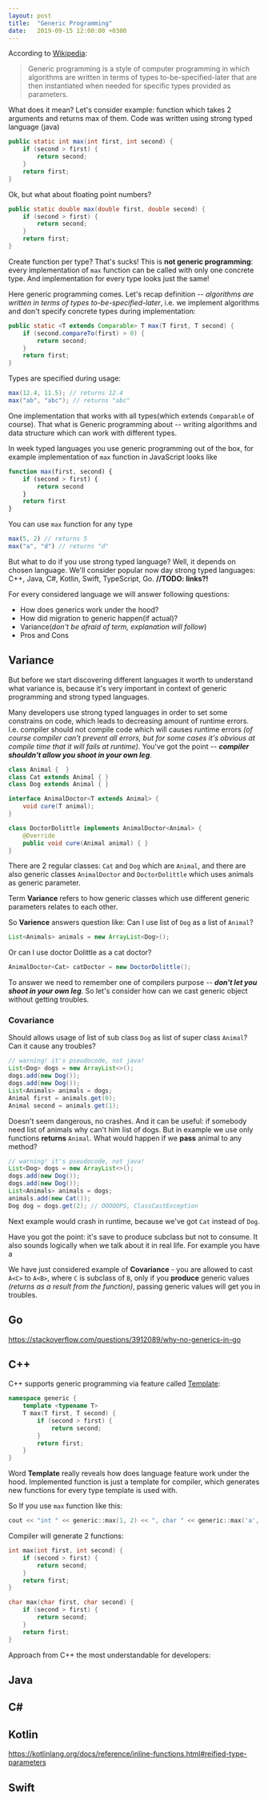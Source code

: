 ```yaml
---
layout: post
title:  "Generic Programming"
date:   2019-09-15 12:00:00 +0300
---
```


According to [Wikipedia](https://en.wikipedia.org/wiki/Generic_programming):

> Generic programming is a style of computer programming in which algorithms are written in terms of types to-be-specified-later that are then instantiated when needed for specific types provided as parameters. 

What does it mean? Let's consider example: function which takes 2 arguments and returns max of them. Code was written using strong typed language (java)

```java
public static int max(int first, int second) {
    if (second > first) {
        return second;
    }
    return first;
}
```
Ok, but what about floating point numbers?

```java
public static double max(double first, double second) {
    if (second > first) {
        return second;
    }
    return first;
}
```

Create function per type? That's sucks! This is **not generic programming**: every implementation of `max` function can be called with only one concrete type. And implementation for every type looks just the same!

Here generic programming comes. Let's recap definition -- *algorithms are written in terms of types to-be-specified-later*, i.e. we implement algorithms and don't specify concrete types during implementation: 

```java
public static <T extends Comparable> T max(T first, T second) {
    if (second.compareTo(first) > 0) {
        return second;
    }
    return first;
}
```
Types are specified during usage:
```java
max(12.4, 11.5); // returns 12.4
max("ab", "abc"); // returns "abc"
```

One implementation that works with all types(which extends `Comparable` of course). That what is Generic programming about -- writing algorithms and data structure which can work with different types.

In week typed languages you use generic programming out of the box, for example implementation of `max` function in JavaScript looks like

```js
function max(first, second) {
    if (second > first) {
        return second
    }
    return first
}
```
You can use `max` function for any type

```js
max(5, 2) // returns 5
max("a", "d") // returns "d"
```

But what to do if you use strong typed language? Well, it depends on chosen language. We'll consider popular now day strong typed languages: C++, Java, C#, Kotlin, Swift, TypeScript, Go. **//TODO: links?!**

For every considered language we will answer following questions:
* How does generics work under the hood?
* How did migration to generic happen(if actual)?
* Variance(*don't be afraid of term, explanation will follow*)
* Pros and Cons

## Variance

But before we start discovering different languages it worth to understand what variance is, because it's very important in context of generic programming and strong typed languages.

Many developers use strong typed languages in order to set some constrains on code, which leads to decreasing amount of runtime errors. I.e. compiler should not compile code which will causes runtime errors *(of course compiler can't prevent all errors, but for some cases it's obvious at compile time that it will fails at runtime)*. You've got the point -- ***compiler shouldn't allow you shoot in your own leg***.

```java
class Animal {  }
class Cat extends Animal { }
class Dog extends Animal { }

interface AnimalDoctor<T extends Animal> { 
    void cure(T animal);
}

class DoctorDolittle implements AnimalDoctor<Animal> {
    @Override
    public void cure(Animal animal) { }
}
```

There are 2 regular classes: `Cat` and `Dog` which are `Animal`, and there are also generic classes `AnimalDoctor` and `DoctorDolittle` which uses animals as generic parameter.

Term **Variance** refers to how generic classes which use different generic parameters relates to each other. 

So **Varience** answers question like: Can I use list of `Dog` as a list of `Animal`?
```java
List<Animals> animals = new ArrayList<Dog>();
```
Or can I use doctor Dolittle as a cat doctor?
```java
AnimalDoctor<Cat> catDoctor = new DoctorDolittle();
```

To answer we need to remember one of compilers purpose --  ***don't let you shoot in your own leg***. So let's consider how can we cast generic object without getting troubles.


### Covariance

Should allows usage of list of sub class `Dog` as list of super class `Animal`? Can it cause any troubles?

```java
// warning! it's pseudocode, not java!
List<Dog> dogs = new ArrayList<>();
dogs.add(new Dog());
dogs.add(new Dog());
List<Animals> animals = dogs;
Animal first = animals.get(0);
Animal second = animals.get(1);
```

Doesn't seem dangerous, no crashes. And it can be useful: if somebody need list of animals why can't him list of dogs. But in example we use only functions **returns** `Animal`. What would happen if we **pass** animal to any method?

```java
// warning! it's pseudocode, not java!
List<Dog> dogs = new ArrayList<>();
dogs.add(new Dog());
dogs.add(new Dog());
List<Animals> animals = dogs;
animals.add(new Cat());
Dog dog = dogs.get(2); // OOOOOPS, ClassCastException
```

Next example would crash in runtime, because we've got `Cat` instead of `Dog`. 

Have you got the point: it's save to produce subclass but not to consume. It also sounds logically when we talk about it in real life. For example you have a 

We have just considered example of **Covariance** - you are allowed to cast `A<C>` to `A<B>`, where `C` is subclass of `B`, only if you **produce** generic values *(returns as a result from the function)*, passing generic values will get you in troubles.

## Go

https://stackoverflow.com/questions/3912089/why-no-generics-in-go

## C++

C++ supports generic programming via feature called [Template](https://en.wikipedia.org/wiki/Template_(C%2B%2B)):

```cpp
namespace generic {
    template <typename T>
    T max(T first, T second) {
        if (second > first) {
            return second;
        }
        return first;
    }
}
```

Word **Template** really reveals how does language feature work under the hood. Implemented function is just a template for compiler, which generates new functions for every type template is used with.

So If you use `max` function like this:
```cpp
cout << "int " << generic::max(1, 2) << ", char " << generic::max('a', 'b');
```
Compiler will generate 2 functions:

```cpp
int max(int first, int second) {
    if (second > first) {
        return second;
    }
    return first;
}

char max(char first, char second) {
    if (second > first) {
        return second;
    }
    return first;
}
```
Approach from C++ the most understandable for developers: 

## Java

## C#

## Kotlin

https://kotlinlang.org/docs/reference/inline-functions.html#reified-type-parameters

## Swift
